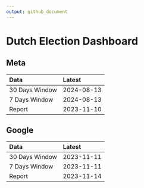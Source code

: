 ```yaml
---
output: github_document
---
```


# Dutch Election Dashboard



## Meta


|Data           |Latest     |
|:--------------|:----------|
|30 Days Window |2024-08-13 |
|7 Days Window  |2024-08-13 |
|Report         |2023-11-10 |

## Google


|Data           |Latest     |
|:--------------|:----------|
|30 Days Window |2023-11-11 |
|7 Days Window  |2023-11-11 |
|Report         |2023-11-14 |
